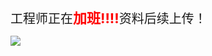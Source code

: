 <span style="font-size:20px;">工程师正在</span>**<span style="font-size:22px;color:#FF0000;">加班!!!!</span>**<span style="font-size:20px;">资料后续上传！</span>

![](https://rvboards.org/rvboards/dasdu8syrbgvtzvhfj12f4d5/images_dir/1628590666/19.png)

